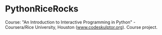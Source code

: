 # PythonRiceRocks
Course: "An Introduction to Interactive Programming in Python" - Coursera/Rice University, Houston (www.codeskulptor.org). Course project.
